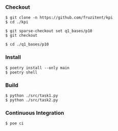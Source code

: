 ### Checkout
```shell
$ git clone -n https://github.com/fruzitent/kpi
$ cd ./kpi

$ git sparse-checkout set q1_bases/p10
$ git checkout

$ cd ./q1_bases/p10
```

### Install
```shell
$ poetry install --only main
$ poetry shell
```

### Build
```shell
$ python ./src/task1.py
$ python ./src/task2.py
```

### Continuous Integration
```shell
$ poe ci
```
